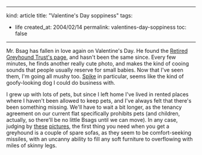 -----
kind: article
title: "Valentine's Day soppiness"
tags:
- life
created_at: 2004/02/14
permalink: valentines-day-soppiness
toc: false
-----

<p>
Mr. Bsag has fallen in love again on Valentine's Day. He found the <a href="http://www.retiredgreyhounds.co.uk/" title="Retired Greyhound Trust">Retired Greyhound Trust's page</a>, and hasn't been the same since. Every few minutes, he finds another really cute photo, and makes the kind of cooing sounds that people usually reserve for small babies. Now that I've seen them, I'm going all mushy too. <a href="http://www.retiredgreyhounds.co.uk/Rouges%20Gallery/spikes.jpg" title="Spike - awww">Spike</a> in particular, seems like the kind of goofy-looking dog I could do business with.
</p>
<p>
I grew up with lots of pets, but since I left home I've lived in rented places where I haven't been allowed to keep pets, and I've always felt that there's been something missing. We'll have to wait a bit longer, as the tenancy agreement on our current flat specifically prohibits pets (and children, actually, so there'll be no little Bsags until we can move). In any case, judging by <a href="http://www.retiredgreyhounds.co.uk/Rouges%20Gallery/janee.jpg" title="Comfortable?">these</a> <a href="http://www.retiredgreyhounds.co.uk/Rouges%20Gallery/Tedonthesofa.jpg" title="Need any more space?">pictures</a>, the first thing you need when you get a greyhound is a couple of spare sofas, as they seem to be comfort-seeking missiles, with an uncanny ability to fill any soft furniture to overflowing with miles of skinny legs.
</p>


